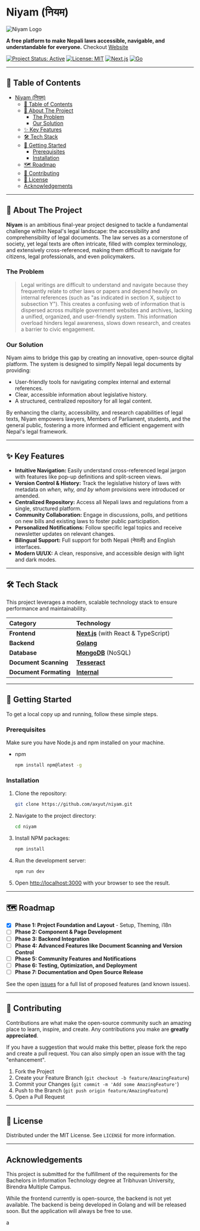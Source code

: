 # Niyam (नियम)

![Niyam Logo](https://placehold.co/1200x300/171717/FFFFFF?text=NIYAM&font=raleway)

**A free platform to make Nepali laws accessible, navigable, and understandable for everyone.**
Checkout [Website](https://niyam.dev)

[![Project Status: Active](https://img.shields.io/badge/status-active-success.svg)](https://github.com/axyut/niyam)
[![License: MIT](https://img.shields.io/badge/License-MIT-yellow.svg)](https://opensource.org/licenses/MIT)
[![Next.js](https://img.shields.io/badge/Next.js-000000?style=for-the-badge&logo=nextdotjs&logoColor=white)](https://nextjs.org/)
[![Go](https://img.shields.io/badge/Go-00ADD8?style=for-the-badge&logo=go&logoColor=white)](https://golang.org/)

---

## 📖 Table of Contents

- [Niyam (नियम)](#niyam-नियम)
  - [📖 Table of Contents](#-table-of-contents)
  - [📍 About The Project](#-about-the-project)
    - [The Problem](#the-problem)
    - [Our Solution](#our-solution)
  - [✨ Key Features](#-key-features)
  - [🛠️ Tech Stack](#️-tech-stack)
  - [🚀 Getting Started](#-getting-started)
    - [Prerequisites](#prerequisites)
    - [Installation](#installation)
  - [🗺️ Roadmap](#️-roadmap)
  - [🤝 Contributing](#-contributing)
  - [📄 License](#-license)
  - [Acknowledgements](#acknowledgements)

---

## 📍 About The Project

**Niyam** is an ambitious final-year project designed to tackle a fundamental challenge within Nepal's legal landscape: the accessibility and comprehensibility of legal documents. The law serves as a cornerstone of society, yet legal texts are often intricate, filled with complex terminology, and extensively cross-referenced, making them difficult to navigate for citizens, legal professionals, and even policymakers.

### The Problem

> Legal writings are difficult to understand and navigate because they frequently relate to other laws or papers and depend heavily on internal references (such as "as indicated in section X, subject to subsection Y"). This creates a confusing web of information that is dispersed across multiple government websites and archives, lacking a unified, organized, and user-friendly system. This information overload hinders legal awareness, slows down research, and creates a barrier to civic engagement.

### Our Solution

Niyam aims to bridge this gap by creating an innovative, open-source digital platform. The system is designed to simplify Nepali legal documents by providing:

- User-friendly tools for navigating complex internal and external references.
- Clear, accessible information about legislative history.
- A structured, centralized repository for all legal content.

By enhancing the clarity, accessibility, and research capabilities of legal texts, Niyam empowers lawyers, Members of Parliament, students, and the general public, fostering a more informed and efficient engagement with Nepal's legal framework.

---

## ✨ Key Features

- **Intuitive Navigation:** Easily understand cross-referenced legal jargon with features like pop-up definitions and split-screen views.
- **Version Control & History:** Track the legislative history of laws with metadata on _when, why, and by whom_ provisions were introduced or amended.
- **Centralized Repository:** Access all Nepali laws and regulations from a single, structured platform.
- **Community Collaboration:** Engage in discussions, polls, and petitions on new bills and existing laws to foster public participation.
- **Personalized Notifications:** Follow specific legal topics and receive newsletter updates on relevant changes.
- **Bilingual Support:** Full support for both Nepali (नेपाली) and English interfaces.
- **Modern UI/UX:** A clean, responsive, and accessible design with light and dark modes.

---

## 🛠️ Tech Stack

This project leverages a modern, scalable technology stack to ensure performance and maintainability.

| Category               | Technology                                                   |
| :--------------------- | :----------------------------------------------------------- |
| **Frontend**           | [**Next.js**](https://nextjs.org/) (with React & TypeScript) |
| **Backend**            | [**Golang**](https://go.dev/)                                |
| **Database**           | [**MongoDB**](https://www.mongodb.com/) (NoSQL)              |
| **Document Scanning**  | [**Tesseract**](https://github.com/tesseract-ocr/tessdoc)    |
| **Document Formating** | [**Internal**](https://github.com/axyut/niyam)               |

---

## 🚀 Getting Started

To get a local copy up and running, follow these simple steps.

### Prerequisites

Make sure you have Node.js and npm installed on your machine.

- npm
  ```sh
  npm install npm@latest -g
  ```

### Installation

1.  Clone the repository:
    ```sh
    git clone https://github.com/axyut/niyam.git
    ```
2.  Navigate to the project directory:
    ```sh
    cd niyam
    ```
3.  Install NPM packages:
    ```sh
    npm install
    ```
4.  Run the development server:
    ```sh
    npm run dev
    ```
5.  Open [http://localhost:3000](http://localhost:3000) with your browser to see the result.

---

## 🗺️ Roadmap

- [x] **Phase 1: Project Foundation and Layout** - Setup, Theming, i18n
- [ ] **Phase 2: Component & Page Development**
- [ ] **Phase 3: Backend Integration**
- [ ] **Phase 4: Advanced Features like Document Scanning and Version Control**
- [ ] **Phase 5: Community Features and Notifications**
- [ ] **Phase 6: Testing, Optimization, and Deployment**
- [ ] **Phase 7: Documentation and Open Source Release**

See the open [issues](https://github.com/axyut/niyam/issues) for a full list of proposed features (and known issues).

---

## 🤝 Contributing

Contributions are what make the open-source community such an amazing place to learn, inspire, and create. Any contributions you make are **greatly appreciated**.

If you have a suggestion that would make this better, please fork the repo and create a pull request. You can also simply open an issue with the tag "enhancement".

1.  Fork the Project
2.  Create your Feature Branch (`git checkout -b feature/AmazingFeature`)
3.  Commit your Changes (`git commit -m 'Add some AmazingFeature'`)
4.  Push to the Branch (`git push origin feature/AmazingFeature`)
5.  Open a Pull Request

---

## 📄 License

Distributed under the MIT License. See `LICENSE` for more information.

---

## Acknowledgements

This project is submitted for the fulfillment of the requirements for the Bachelors in Information Technology degree at Tribhuvan University, Birendra Multiple Campus.

While the frontend currently is open-source, the backend is not yet available. The backend is being developed in Golang and will be released soon. But the application will always be free to use.

<!--
// -----------------------------------------------------------------------------
// FILE: /src/lib/api-types.ts
// -----------------------------------------------------------------------------
// Description: This file will hold the TypeScript types generated from your
// niyam-api.json OpenAPI specification.
//
// HOW TO GENERATE:
// 1. Install openapi-typescript: `npm install -D openapi-typescript`
// 2. Run the command:
//    `npx openapi-typescript ./path/to/niyam-api.json -o ./src/lib/api-types.ts`
//
// This will automatically create all the necessary interfaces based on your API.
// For now, I'm adding a few placeholder types based on your file.
// -----------------------------------------------------------------------------
somechangestodeploy
 -->a
